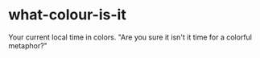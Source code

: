 what-colour-is-it
=================

Your current local time in colors. "Are you sure it isn't it time for a colorful metaphor?"
